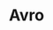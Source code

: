 ---
blog: https://avro.apache.org/blog/
codehost: https://github.com/https://github.com/apache/avro
logohandle: apache_avro
sort: avro
stackoverflow: https://stackoverflow.com/questions/tagged/avro
tags:
- apache
title: Avro
twitter: https://x.com/ApacheAvro
website: https://avro.apache.org/
wikipedia: https://en.wikipedia.org/wiki/Apache_Avro
---